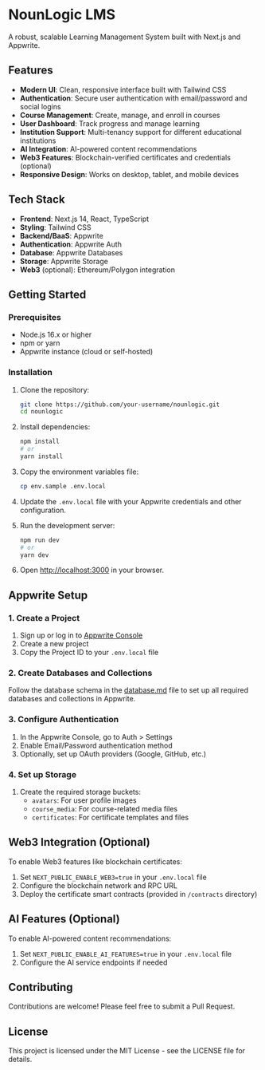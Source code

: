 # NounLogic LMS

A robust, scalable Learning Management System built with Next.js and Appwrite.

## Features

- **Modern UI**: Clean, responsive interface built with Tailwind CSS
- **Authentication**: Secure user authentication with email/password and social logins
- **Course Management**: Create, manage, and enroll in courses
- **User Dashboard**: Track progress and manage learning
- **Institution Support**: Multi-tenancy support for different educational institutions
- **AI Integration**: AI-powered content recommendations 
- **Web3 Features**: Blockchain-verified certificates and credentials (optional)
- **Responsive Design**: Works on desktop, tablet, and mobile devices

## Tech Stack

- **Frontend**: Next.js 14, React, TypeScript
- **Styling**: Tailwind CSS
- **Backend/BaaS**: Appwrite
- **Authentication**: Appwrite Auth
- **Database**: Appwrite Databases
- **Storage**: Appwrite Storage
- **Web3** (optional): Ethereum/Polygon integration

## Getting Started

### Prerequisites

- Node.js 16.x or higher
- npm or yarn
- Appwrite instance (cloud or self-hosted)

### Installation

1. Clone the repository:
   ```bash
   git clone https://github.com/your-username/nounlogic.git
   cd nounlogic
   ```

2. Install dependencies:
   ```bash
   npm install
   # or
   yarn install
   ```

3. Copy the environment variables file:
   ```bash
   cp env.sample .env.local
   ```

4. Update the `.env.local` file with your Appwrite credentials and other configuration.

5. Run the development server:
   ```bash
   npm run dev
   # or
   yarn dev
   ```

6. Open [http://localhost:3000](http://localhost:3000) in your browser.

## Appwrite Setup

### 1. Create a Project

1. Sign up or log in to [Appwrite Console](https://cloud.appwrite.io/)
2. Create a new project
3. Copy the Project ID to your `.env.local` file

### 2. Create Databases and Collections

Follow the database schema in the [database.md](/docx/database.md) file to set up all required databases and collections in Appwrite.

### 3. Configure Authentication

1. In the Appwrite Console, go to Auth > Settings
2. Enable Email/Password authentication method
3. Optionally, set up OAuth providers (Google, GitHub, etc.)

### 4. Set up Storage

1. Create the required storage buckets:
   - `avatars`: For user profile images
   - `course_media`: For course-related media files
   - `certificates`: For certificate templates and files

## Web3 Integration (Optional)

To enable Web3 features like blockchain certificates:

1. Set `NEXT_PUBLIC_ENABLE_WEB3=true` in your `.env.local` file
2. Configure the blockchain network and RPC URL
3. Deploy the certificate smart contracts (provided in `/contracts` directory)

## AI Features (Optional)

To enable AI-powered content recommendations:

1. Set `NEXT_PUBLIC_ENABLE_AI_FEATURES=true` in your `.env.local` file
2. Configure the AI service endpoints if needed

## Contributing

Contributions are welcome! Please feel free to submit a Pull Request.

## License

This project is licensed under the MIT License - see the LICENSE file for details.
